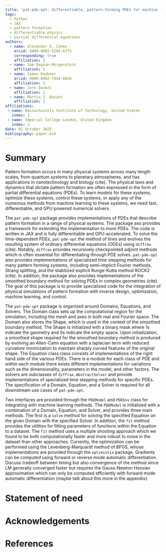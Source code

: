 ```yaml
---
title: 'pat-pde-opt: differentiable, pattern-forming PDEs for machine learning, optimization, and control'
tags:
  - Python
  - JAX
  - pattern formation
  - differentiable physics
  - partial differential equations
authors:
  - name: Alexander E. Cohen
    orcid: 0000-0002-5284-6775
    corresponding: true
    affiliation: 1
  - name: Sam Degnan-Morgenstern
    affiliation: 1
  - name: Simon Daubner
    orcid: 0000-0002-7944-6026
    affiliation: 2
  - name: Jorn Dunkel
    affiliation: 1
  - name: Martin Z. Bazant
    affiliation: 1
affiliations:
 - name: Massachusetts Institute of Technology, United States
   index: 1
 - name: Imperial College London, United Kingdom
   index: 2
date: 01 October 2025
bibliography: paper.bib
---
```


# Summary
Pattern formation occurs in many physical systems across many length scales, from quantum systems to planetary atmospheres, and has applications in nanotechnology and biology (cite).
The physical laws and dynamics that dictate pattern formation are often expressed in the form of partial differential equations (PDEs).
To learn models for these systems, optimize these systems, control these systems, or apply any of the numerous methods from machine learning to these systems, we need fast, differentiable, and GPU powered numerical solvers.

The `pat-pde-opt` package provides implementations of PDEs that describe pattern formation in a range of physical systems.
The package aso provides a framework for extending the implementation to more PDEs.
The code is written in JAX and is fully differentiable and GPU-accelerated.
To solve the time-dependent PDEs, `pat-pde-opt` the method of lines and evolves the resulting system of ordinary differential equations (ODEs) using `diffrax` (cite). 
Notably, `diffrax` provides recursively checkpointed adjoint methods which is often essential for differentiating through PDE solves.
`pat-pde-opt` also provides implementations of specialized time stepping methods for many pattern forming systems, including semi-implicit Fourier methods, Strang splitting, and the stabilized explicit Runge-Kutta method ROCK2 (cite).
In addition, the package also provides implementations of the smoothed boundary method for solving PDEs in complex geometries (cite).
The goal of this package is to provide specialized code for the integration of physical simulations of pattern formation with inverse design, optimization, machine learning, and control. 

The `pat-pde-opt` package is organized around Domains, Equations, and Solvers.
The Domain class sets up the computational region for the simulation, including the mesh and axes in both real and Fourier space.
The Domain also stores the Shape, which is used in the context of the smoothed boundary method.
The Shape is initialized with a binary mask where 1s indicate the geometry and 0s indicate the empty space. 
Upon initialization, a smoothed shape required for the smoothed boundary method is produced by evolving an Allen-Cahn equation with a laplacian term with reduced curvature minimization to maintain sharply curved features of the original shape.
The Equation class class consists of implementations of the right hand side of the various PDEs. 
There is a module for each class of PDE and within each module there exists different implementations for variations such as the dimensionality, parameters in the model, and other factors.
The solvers are subclasses of `diffrax.AbstractSolver` and provide implementations of specialized time stepping methods for specific PDEs.
The specification of a Domain, Equation, and a Solver is required for all downstream use cases of `pat-pde-opt`.

Two interfaces are provided through the `PDEModel` and `PDEEnv` class for integrating with machine learning methods.
The `PDEModel` is initialized with a combination of a Domain, Equation, and Solver, and provides three main methods.
The first is a `solve` method for solving the specified Equation on the given Domain with the specified Solver.
In addition, the `fit` method provides the utilities for fitting parameters of functions within the Equation to a dataset.
The `fit` method uses a multiple shooting approach which we found to be both computationally faster and more robust to noise in the dataset than other approaches.
Currently, the optimization can be performed using the Levenberg-Marquardt method of BFGS, whose implementations are provided through the `optimistix` package.
Gradients can be computed using forward or reverse mode automatic differentiation.
Discuss tradeoff between timing but also convergence of the method since LM generally converged faster but requires the Gauss-Newton Hessian approximation which can only be computed efficiently with forward mode automatic differentiation (maybe talk about this more in the appendix).






# Statement of need


# Acknowledgements


# References